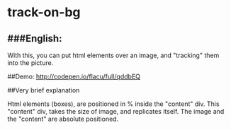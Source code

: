 # track-on-bg

###English:
------------------------

With this, you can put html elements over an image, and "tracking" them into the picture.


##Demo: http://codepen.io/flacu/full/qddbEQ


##Very brief explanation

Html elements (boxes), are positioned in % inside the "content" div. This "content" div, takes the size of image, and replicates itself. The image and the "content" are absolute positioned.
